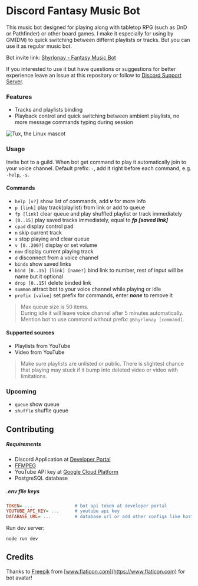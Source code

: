 # Discord Fantasy Music Bot

This music bot designed for playing along with tabletop RPG (such as DnD or Pathfinder) or other board games. I make it especially for using by GM(DM) to quick switching between differnt playlists or tracks. But you can use it as regular music bot.

Bot invite link: [Shyrlonay - Fantasy Music Bot](https://discord.com/api/oauth2/authorize?client_id=667765780863254558&permissions=0&scope=bot%20applications.commands)

If you interested to use it but have questions or suggestions for better experience leave an issue at this repository or follow to [Discord Support Server](https://discord.gg/a68EqssbfT).

### Features

-   Tracks and playlists binding
-   Playback control and quick switching between ambient playlists, no more message commands typing  during session

![Tux, the Linux mascot](https://raw.githubusercontent.com/mr-faraday/discord-fantasy-music-bot/master/docs/cpad-demo.jpg)

### Usage

Invite bot to a guild. When bot get command to play it automatically join to your voice channel. Default prefix: `-`, add it right before each command, e.g. `-help`, `-s`.

#### Commands

-   `help [v?]` show list of commands, add **_v_** for more info
-   `p [link]` play track(playlist) from link or add to queue
-   `fp [link]` clear queue and play shuffled playlist or track immediately
-   `[0..15]` play saved tracks immediately, equal to **_fp [saved link]_**
-   `cpad` display control pad
-   `n` skip current track
-   `s` stop playing and clear queue
-   `v [0..200?]` display or set volume
-   `now` display current playing track
-   `d` disconnect from a voice channel
-   `binds` show saved links
-   `bind [0..15] [link] [name?]` bind link to number, rest of input will be name but it optional
-   `drop [0..15]` delete binded link
-   `summon` attract bot to your voice channel while playing or idle
-   `prefix [value]` set prefix for commands, enter **_none_** to remove it

> Max queue size is 50 items.<br>
> During idle it will leave voice channel after 5 minutes automatically.<br>
> Mention bot to use command without prefix: `@Shyrlonay [command]`.

#### Supported sources

-   Playlists from YouTube
-   Video from YouTube

> Make sure playlists are unlisted or public. There is slightest chance that playing may stuck if it bump into deleted video or video with limitations.

### Upcoming

-   `queue` show queue
-   `shuffle` shuffle queue

## Contributing

##### Requirements

-   Discord Application at [Developer Portal](https://discord.com/developers/applications)
-   [FFMPEG](https://ffmpeg.org/)
-   YouTube API key at [Google Cloud Platform](https://console.cloud.google.com/apis/)
-   PostgreSQL database

##### .env file keys

```ini
TOKEN= ...                # bot api token at developer portal
YOUTUBE_API_KEY= ...      # youtube api key
DATABASE_URL= ...         # database url or add other configs like host, username, password
```

Run dev server:

```sh
node run dev
```

## Credits

Thanks to [Freepik](https://www.flaticon.com/authors/freepik) from [www.flaticon.com](https://www.flaticon.com) for bot avatar!
